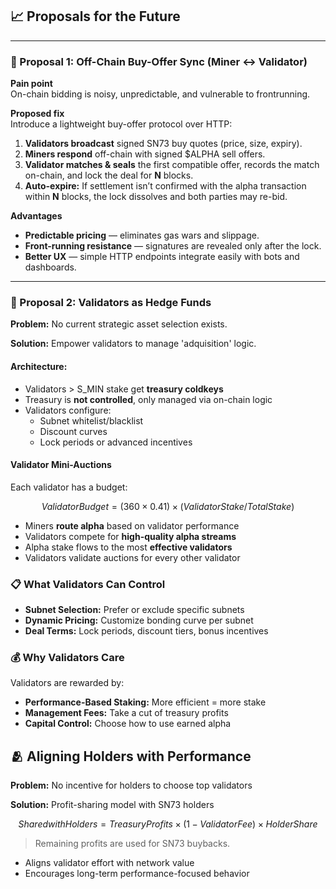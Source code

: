 ## 📈 Proposals for the Future

---
### 🧾 Proposal 1: Off-Chain Buy-Offer Sync (Miner ↔ Validator)

**Pain point**  
On-chain bidding is noisy, unpredictable, and vulnerable to frontrunning.

**Proposed fix**  
Introduce a lightweight buy-offer protocol over HTTP:

1. **Validators broadcast** signed SN73 buy quotes (price, size, expiry).  
2. **Miners respond** off-chain with signed $ALPHA sell offers.  
3. **Validator matches & seals** the first compatible offer, records the match on-chain, and lock the deal for **N** blocks.  
4. **Auto-expire:** If settlement isn’t confirmed with the alpha transaction within **N** blocks, the lock dissolves and both parties may re-bid.

**Advantages**

- **Predictable pricing** — eliminates gas wars and slippage.  
- **Front-running resistance** — signatures are revealed only after the lock.  
- **Better UX** — simple HTTP endpoints integrate easily with bots and dashboards.

---

### 💼 Proposal 2: Validators as Hedge Funds

**Problem:** No current strategic asset selection exists.

**Solution:** Empower validators to manage 'adquisition' logic.

#### Architecture:
- Validators > S_MIN stake get **treasury coldkeys**
- Treasury is **not controlled**, only managed via on-chain logic
- Validators configure:
  - Subnet whitelist/blacklist
  - Discount curves
  - Lock periods or advanced incentives

#### Validator Mini-Auctions

Each validator has a budget:

```math
Validator Budget = (360 × 0.41) × (Validator Stake / Total Stake)
```

- Miners **route alpha** based on validator performance
- Validators compete for **high-quality alpha streams**
- Alpha stake flows to the most **effective validators**
- Validators validate auctions for every other validator


### 📋 What Validators Can Control

- **Subnet Selection:** Prefer or exclude specific subnets
- **Dynamic Pricing:** Customize bonding curve per subnet
- **Deal Terms:** Lock periods, discount tiers, bonus incentives

### 💰 Why Validators Care

Validators are rewarded by:

- **Performance-Based Staking:** More efficient = more stake
- **Management Fees:** Take a cut of treasury profits
- **Capital Control:** Choose how to use earned alpha


## 🫂 Aligning Holders with Performance

**Problem:** No incentive for holders to choose top validators

**Solution:** Profit-sharing model with SN73 holders

```math
Shared with Holders = Treasury Profits × (1 - Validator Fee) × Holder Share
```

> Remaining profits are used for SN73 buybacks.

- Aligns validator effort with network value
- Encourages long-term performance-focused behavior

